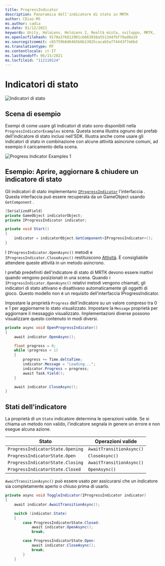 ```yaml
---
title: ProgressIndicator
description: Panoramica dell'indicatore di stato in MRTK
author: CDiaz-MS
ms.author: cadia
ms.date: 01/12/2021
keywords: Unity, HoloLens, HoloLens 2, Realtà mista, sviluppo, MRTK,
ms.openlocfilehash: 9170a376812901cb063038a5513d4fbf79ad0a28
ms.sourcegitcommit: c65759b8d6465b6b13925cacab5af74443f7e6bd
ms.translationtype: MT
ms.contentlocale: it-IT
ms.lasthandoff: 06/15/2021
ms.locfileid: "112110124"
---
```

# <a name="progress-indicators"></a>Indicatori di stato

![Indicatori di stato](../images/progress-indicator/MRTK_ProgressIndicator_Main.png)

## <a name="example-scene"></a>Scena di esempio

Esempi di come usare gli indicatori di stato sono disponibili nella `ProgressIndicatorExamples` scena. Questa scena illustra ognuno dei prefab dell'indicatore di stato inclusi nell'SDK. Illustra anche come usare gli indicatori di stato in combinazione con alcune attività asincrone comuni, ad esempio il caricamento della scena.

<img src="../images/progress-indicator/MRTK_ProgressIndicator_Examples.png" alt="Progress Indicator Examples 1">

## <a name="example-open-update--close-a-progress-indicator"></a>Esempio: Aprire, aggiornare & chiudere un indicatore di stato

Gli indicatori di stato implementano [`IProgressIndicator`](xref:Microsoft.MixedReality.Toolkit.UI.IProgressIndicator) l'interfaccia . Questa interfaccia può essere recuperata da un GameObject usando `GetComponent` .

```c#
[SerializedField]
private GameObject indicatorObject;
private IProgressIndicator indicator;

private void Start()
{
    indicator = indicatorObject.GetComponent<IProgressIndicator>();
}
```

I `IProgressIndicator.OpenAsync()` metodi e `IProgressIndicator.CloseAsync()` restituiscono [Attività](xref:System.Threading.Tasks.Task). È consigliabile attendere queste attività in un metodo asincrono.

I prefab predefiniti dell'indicatore di stato di MRTK devono essere inattivi quando vengono posizionati in una scena. Quando i `IProgressIndicator.OpenAsync()` relativi metodi vengono chiamati, gli indicatori di stato attivano e disattivano automaticamente gli oggetti di gioco. Questo modello non è un requisito dell'interfaccia IProgressIndicator.

Impostare la proprietà `Progress` dell'indicatore su un valore compreso tra 0 e 1 per aggiornarne lo stato visualizzato. Impostare la `Message` proprietà per aggiornare il messaggio visualizzato. Implementazioni diverse possono visualizzare questo contenuto in modi diversi.

```c#
private async void OpenProgressIndicator()
{
    await indicator.OpenAsync();

    float progress = 0;
    while (progress < 1)
    {
        progress += Time.deltaTime;
        indicator.Message = "Loading...";
        indicator.Progress = progress;
        await Task.Yield();
    }

    await indicator.CloseAsync();
}
```

## <a name="indicator-states"></a>Stati dell'indicatore

La proprietà di un `State` indicatore determina le operazioni valide. Se si chiama un metodo non valido, l'indicatore segnala in genere un errore e non esegue alcuna azione.

Stato | Operazioni valide
--- | ---
`ProgressIndicatorState.Opening` | `AwaitTransitionAsync()`
`ProgressIndicatorState.Open` | `CloseAsync()`
`ProgressIndicatorState.Closing` | `AwaitTransitionAsync()`
`ProgressIndicatorState.Closed` | `OpenAsync()`

`AwaitTransitionAsync()` può essere usato per assicurarsi che un indicatore sia completamente aperto o chiuso prima di usarlo.

```c#
private async void ToggleIndicator(IProgressIndicator indicator)
{
    await indicator.AwaitTransitionAsync();

    switch (indicator.State)
    {
        case ProgressIndicatorState.Closed:
            await indicator.OpenAsync();
            break;

        case ProgressIndicatorState.Open:
            await indicator.CloseAsync();
            break;
        }
    }
```
